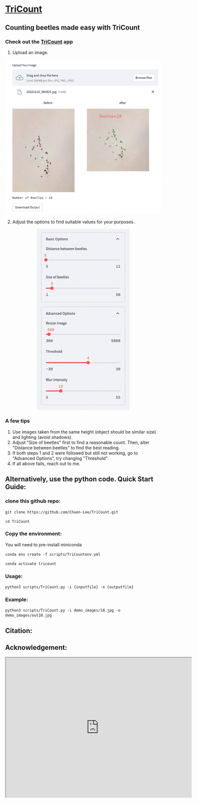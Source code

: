 # <a href="https://tricount.streamlit.app/" target="_blank">TriCount</a>

## Counting beetles made easy with TriCount

### Check out the <a href="https://tricount.streamlit.app/" target="_blank">TriCount</a> app

1. Upload an image.

<p align="center">
<img src="https://github.com/Chuen-Lee/TriCount/blob/main/demo_images/demo_upload.png?raw=true" alt="Demo_upload" width="600"/>
</p>

2. Adjust the options to find suitable values for your purposes.

<p align="center">
<img src="https://github.com/Chuen-Lee/TriCount/blob/main/demo_images/demo_options.png?raw=true" alt="Demo_options" width="300"/>
</p>

### A few tips

1. Use images taken from the same height (object should be similar size) and lighting (avoid shadows).
2. Adjust "Size of beetles" first to find a reasonable count. Then, alter "Distance between beetles" to find the best reading.
3. If both steps 1 and 2 were followed but still not working, go to "Advanced Options", try changing "Threshold".
4. If all above fails, reach out to me.

## Alternatively, use the python code. Quick Start Guide:
### clone this github repo:
```
git clone https://github.com/Chuen-Lee/TriCount.git
```
```
cd TriCount
```
### Copy the environment:
You will need to pre-install miniconda
```
conda env create -f scripts/TriCountenv.yml
```
```
conda activate tricount
```
### Usage:
```
python3 scripts/TriCount.py -i {inputfile} -o {outputfile}
```
### Example:
```
python3 scripts/TriCount.py -i demo_images/10.jpg -o demo_images/out10.jpg
```

## Citation:

## Acknowledgement:


<iframe src="https://tricount.streamlitapp.com/?embedded=true" width="600" height="450" scrolling="yes"></iframe>
